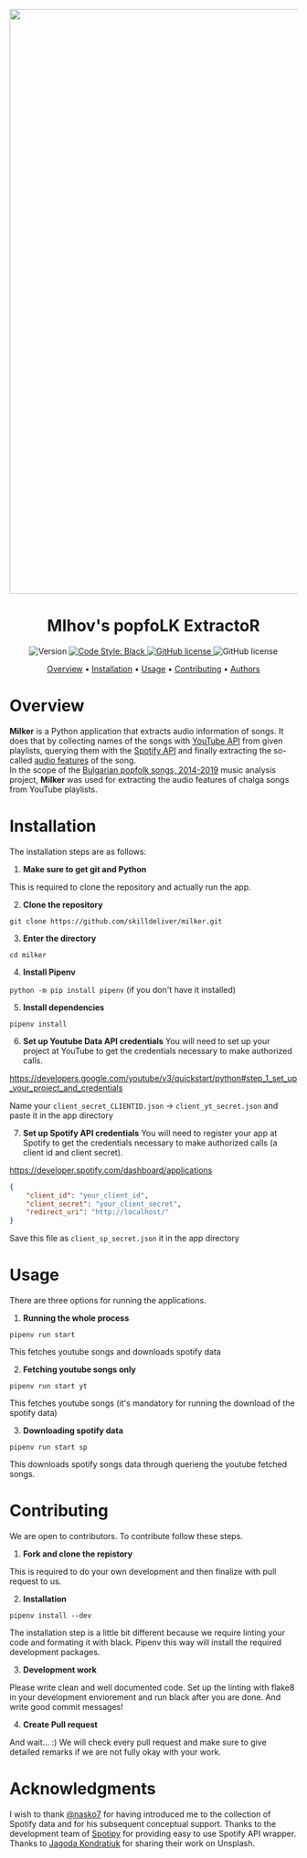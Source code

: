 <p align="center">
  <img src="https://i.imgur.com/YwtAJTt.png" width="1024">
</p>

<h1 align="center">
MIhov's popfoLK ExtractoR
</h1>

<div align="center">
	<a>
	    <img src="https://img.shields.io/github/v/tag/skilldeliver/milker" alt="Version">
	</a>
	<a href="https://github.com/ambv/black">
	    <img src="https://img.shields.io/badge/code%20style-black-000000.svg" alt="Code Style: Black">
	</a>
	<a href="https://github.com/skilldeliver/milker/blob/master/LICENSE">
	    <img src="https://img.shields.io/github/license/Naereen/StrapDown.js.svg" alt="GitHub license">
	</a>
	<a>
	    <img src="https://img.shields.io/badge/PRs-welcome-brightgreen.svg?style=flat-square" alt="GitHub license">
	</a>
</div>

<p align="center">
  <a href="#overview">Overview</a>
  •
  <a href="#installation">Installation</a>
  •
  <a href="#usage">Usage</a>
  •
  <a href="#contributing">Contributing</a>
  •
  <a href="#acknowledgments">Authors</a>
</p>


# Overview
**Milker** is a Python application that extracts audio information of songs.
It does that by collecting names of the songs with [YouTube API](https://developers.google.com/youtube) from given playlists, querying them with the [Spotify API](https://developer.spotify.com) 
and finally extracting the so-called [audio features](https://developer.spotify.com/discover/#audio-features-analysis) of the song.
<br>
In the scope of the [Bulgarian popfolk songs, 2014-2019](https://www.kaggle.com/astronasko/payner) music analysis project, **Milker** was used for extracting the audio features of chalga songs from YouTube playlists. 

# Installation
The installation steps are as follows:

1. **Make sure to get git and Python**

This is required to clone the repository and actually run the app.

2. **Clone the repository**

`git clone https://github.com/skilldeliver/milker.git`

3. **Enter the directory**

`cd milker`

4. **Install Pipenv**

`python -m pip install pipenv` (if you don't have it installed)

5. **Install dependencies**

`pipenv install`

6. **Set up Youtube Data API credentials**
You will need to set up your project at YouTube to get the credentials necessary to make authorized calls.

https://developers.google.com/youtube/v3/quickstart/python#step_1_set_up_your_project_and_credentials

Name your `client_secret_CLIENTID.json` -> `client_yt_secret.json` and paste it in the app directory 

7. **Set up Spotify API credentials**
You will need to register your app at Spotify to get the credentials necessary to make authorized calls (a client id and client secret).

https://developer.spotify.com/dashboard/applications

```json
{
	"client_id": "your_client_id",
	"client_secret": "your_client_secret",
	"redirect_uri": "http://localhost/"
}
```

Save this file as `client_sp_secret.json` it in the app directory 


# Usage
There are three options for running the applications.

1. **Running the whole process**

 `pipenv run start`

This fetches youtube songs and downloads spotify data

2. **Fetching youtube songs only**

 `pipenv run start yt`

This fetches youtube songs (it's mandatory for running the download of the spotify data)

3. **Downloading spotify data**

 `pipenv run start sp`

This downloads spotify songs data through querieng the youtube fetched songs. 

# Contributing
We are open to contributors. To contribute follow these steps.

1. **Fork and clone the repistory**

This is required to do your own development and then finalize with pull request to us.

2. **Installation**

`pipenv install --dev` 

The installation step is a little bit different because we require linting your code 
and formating it with black. Pipenv this way will install the required development packages.

3. **Development work**

Please write clean and well documented code. Set up the linting with flake8 in your
development enviorement and run black after you are done. 
And write good commit messages! 

4. **Create Pull request**

And wait... :) We will check every pull request and make sure to give detailed remarks
if we are not fully okay with your work.

# Acknowledgments
I wish to thank [@nasko7](https://github.com/nasko7) for having introduced me to the collection of Spotify data and for his subsequent conceptual support.
Thanks to the development team of [Spotipy](https://github.com/plamere/spotipy) for providing easy to use Spotify API wrapper. 
Thanks to [Jagoda Kondratiuk](https://unsplash.com/@jagodakondratiuk) for sharing their work on Unsplash.
